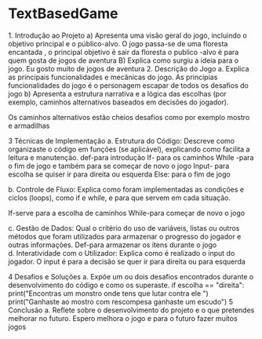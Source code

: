 <h1> TextBasedGame</h1>
1.	Introdução ao Projeto
a)	Apresenta uma visão geral do jogo, incluindo o objetivo principal e o público-alvo.
              O jogo passa-se de uma floresta encantada , o principal objetivo é sair da floresta o publico -alvo é para quem gosta de jogos de aventura  
      B)  Explica como surgiu a ideia para o jogo.
           Eu gosto muito de jogos de aventura 
2.	Descrição do Jogo
a.	Explica as principais funcionalidades e mecânicas do jogo.
             As principias funcionalidades do jogo é o personagem escapar de todos os desafios do jogo
b)	Apresenta a estrutura narrativa e a lógica das escolhas (por exemplo, caminhos alternativos baseados em decisões do jogador).

Os caminhos alternativos estão cheios desafios como por exemplo mostro e armadilhas 

3 Técnicas de Implementação
a.	Estrutura do Código: Descreve como organizaste o código em funções (se aplicável), explicando como facilita a leitura e manutenção.
def-para introdução
If- para os caminhos 
While -para o fim de jogo e também para se começar de novo o jogo
Input- para escolha se quiser ir para direita ou esquerda 
Else: para o fim de jogo 

b.	Controle de Fluxo: Explica como foram implementadas as condições e ciclos (loops), como if e while, e para que servem em cada situação.

If-serve para a escolha de caminhos 
While-para começar  de novo o jogo


c.	Gestão de Dados: Qual o critério do uso de variáveis, listas ou outros métodos que foram utilizados para armazenar o progresso do jogador e outras informações.
Def-para armazenar os itens durante o jogo  
d.	Interatividade com o Utilizador: Explica como é realizado o input do jogador.
O input é para a decisão se quer ir para direita ou para esquerda

4	Desafios e Soluções
a.	Expõe um ou dois desafios encontrados durante o desenvolvimento do código e como os superaste.
if escolha == "direita":
    print("Encontras um monstro onde tens que lutar contra ele  ")
    print("Ganhaste ao mostro com rescompesa ganhaste um escudo")
5 Conclusão
a.	Reflete sobre o desenvolvimento do projeto e o que pretendes melhorar no futuro.
        Espero melhora o jogo e para o futuro fazer muitos jogos

